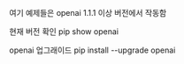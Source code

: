 여기 예제들은 openai 1.1.1 이상 버전에서 작동함

현재 버전 확인 pip show openai

openai  업그래이드 
pip install --upgrade openai
